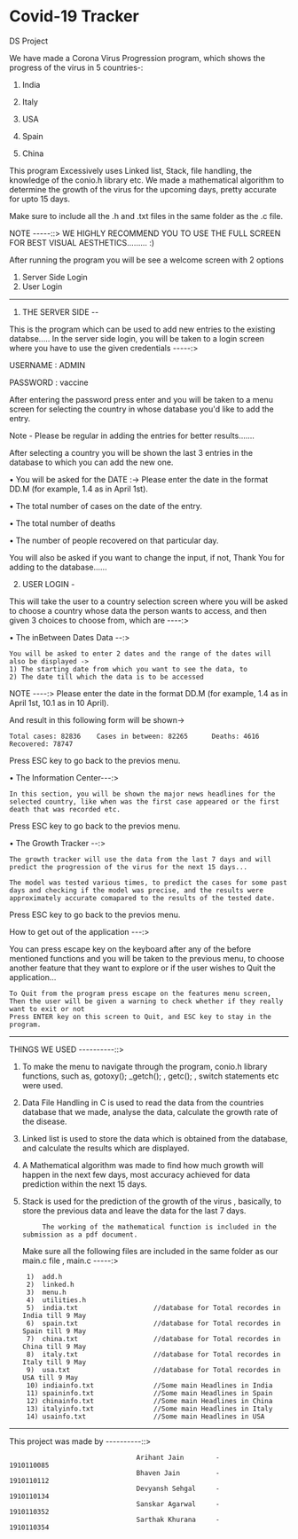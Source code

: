 # Covid-19 Tracker
 DS Project 

We have made a Corona Virus Progression program, which shows the progress of the virus in 5 countries-:

1) India

2) Italy

3) USA

4) Spain



5) China

This program Excessively uses Linked list, Stack, file handling, the knowledge of the conio.h library etc. We made a mathematical algorithm to determine the growth of the virus for the upcoming days, pretty accurate for upto 15 days.

Make sure to include all the .h and .txt files in the same folder as the .c file.

NOTE -----::>  WE HIGHLY RECOMMEND YOU TO USE THE FULL SCREEN FOR BEST VISUAL AESTHETICS.........   :)

After running the program you will be see a welcome screen with 2 options 

1) Server Side Login
2) User Login

------------------------------------------------------------------------------------------------------------------------------

1) THE SERVER SIDE --

This is the program which can be used to add new entries to the existing databse..... 
In the server side login, you will be taken to a login screen where you have to use the given credentials -----:>

USERNAME :    ADMIN

PASSWORD :    vaccine

After entering the password press enter and you will be taken to a menu screen for selecting the country in whose database you'd like to add the entry.

Note - Please be regular in adding the entries for better results.......

After selecting a country you will be shown the last 3 entries in the database to which you can add the new one.

•  You will be asked for the DATE :-> Please enter the date in the format DD.M (for example, 1.4 as in April 1st).

•  The total number of cases on the date of the entry.

• The total number of deaths

• The number of people recovered on that particular day.

You will also be asked if you want to change the input, if not, Thank You for adding to the database......


2) USER LOGIN - 

This will take the user to a country selection screen where you will be asked to choose a country whose data the person wants to access, and then given 3 choices to choose from, which are ----:>


• The inBetween Dates Data --:>
    
    You will be asked to enter 2 dates and the range of the dates will also be displayed ->
    1) The starting date from which you want to see the data, to
    2) The date till which the data is to be accessed

NOTE ----:>    Please enter the date in the format DD.M (for example, 1.4 as in April 1st, 10.1 as in 10 April).

And result in this following form will be shown->     

    Total cases: 82836    Cases in between: 82265      Deaths: 4616      Recovered: 78747

Press ESC key to go back to the previos menu.

• The Information Center---:>
    
    In this section, you will be shown the major news headlines for the selected country, like when was the first case appeared or the first death that was recorded etc.
Press ESC key to go back to the previos menu.
    
• The Growth Tracker --:>
    
    The growth tracker will use the data from the last 7 days and will predict the progression of the virus for the next 15 days...
    
    The model was tested various times, to predict the cases for some past days and checking if the model was precise, and the results were approximately accurate comapared to the results of the tested date.

Press ESC key to go back to the previos menu.



How to get out of the application ---:> 

You can press escape key on the keyboard after any of the before mentioned functions and you will be taken to the previous menu, to choose another feature that they want to explore or if the user wishes to Quit the application...

    To Quit from the program press escape on the features menu screen,
    Then the user will be given a warning to check whether if they really want to exit or not
    Press ENTER key on this screen to Quit, and ESC key to stay in the program.


------------------------------------------------------------------------------------------------------------------------------


THINGS WE USED ----------::>

1) To make the menu to navigate through the program, conio.h library functions, such as, gotoxy(); _getch(); , getc(); , switch statements etc were used.
2) Data File Handling in C is used to read the data from the countries database that we made, analyse the data, calculate the growth rate of the disease.
3) Linked list is used to store the data which is obtained from the database, and calculate the results which are displayed.
4) A Mathematical algorithm was made to find how much growth will happen in the next few days, most accuracy achieved for data prediction within the next 15 days.
5) Stack is used for the prediction of the growth of the virus , basically, to store the previous data and leave the data for the last 7 days.

            The working of the mathematical function is included in the submission as a pdf document. 
    
    Make sure all the following files are included in the same folder as our main.c file ,    main.c         -----:>
    
        1)  add.h
        2)  linked.h
        3)  menu.h
        4)  utilities.h
        5)  india.txt                   //database for Total recordes in India till 9 May
        6)  spain.txt                   //database for Total recordes in Spain till 9 May
        7)  china.txt                   //database for Total recordes in China till 9 May
        8)  italy.txt                   //database for Total recordes in Italy till 9 May
        9)  usa.txt                     //database for Total recordes in USA till 9 May
        10) indiainfo.txt               //Some main Headlines in India
        11) spaininfo.txt               //Some main Headlines in Spain
        12) chinainfo.txt               //Some main Headlines in China
        13) italyinfo.txt               //Some main Headlines in Italy
        14) usainfo.txt                 //Some main Headlines in USA
        


------------------------------------------------------------------------------------------------------------------------------

This project was made by        ----------::>

                                                                                                    
                                    Arihant Jain        -          1910110085                
                                    Bhaven Jain         -          1910110112                
                                    Devyansh Sehgal     -          1910110134                
                                    Sanskar Agarwal     -          1910110352                 
                                    Sarthak Khurana     -          1910110354                  
                                                    
